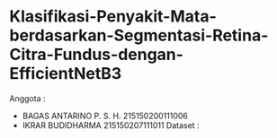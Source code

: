 # Klasifikasi-Penyakit-Mata-berdasarkan-Segmentasi-Retina-Citra-Fundus-dengan-EfficientNetB3
Anggota : 
- BAGAS ANTARINO P. S. H.  215150200111006
- IKRAR BUDIDHARMA 				 215150207111011
Dataset :

